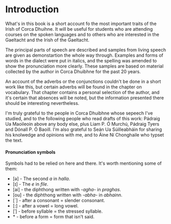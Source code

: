 # Introduction
What's in this book is a short account fo the most important traits of the Irish of Corca Dhuihne. It will be useful for students who are attending courses on the spoken languages and to others who are interested in the Gaeltacht and the Irish of the Gaeltacht.

The principal parts of speech are described and samples from living speech are given as demonstartion the whole way through. Examples and forms of words in the dialect were put in italics, and the spelling was amended to show the pronunciation more clearly. These samples are based on material collected by the author in Corca Dhuibhne for the past 20 years.

An account of the adverbs or the conjunctions couldn't be done in a short work like this, but certain adverbs will be found in the chapter on vocabulary. That chapter contains a personal selection of the author, and it's certain that absences will be noted, but the information presented  there should be interesting nevertheless.

I'm truly grateful to the people in Corca Dhuibhne whose sepeech I've studied, and to the following people who read drafts of this work: Pádraig Ua Maoileoin above any body else, plus Liam P. Ó Murchú, Pádraig Tyers and Dónall P. Ó Baoill. I'm also grateful to Seán Ua Súilleabháin for sharing his knolwedge and opinions with me, and to Áine Ní Chonghaile who typset the text.

#### Pronunciation symbols
Symbols had to be relied on here and there. It's worth mentioning some of them:
- \[ə] - The second *a* in *halla*.
- \[ɪ] - The *e* in *file*.
- \[ai] - the diphthong written with *-agha-* in *praghas*.
- \[ou] - the diphthong written with *-abha-* in *abhainn*.
- \[´] - after a consonant = slender consonant.
- \[:] - after a vowel = long vowel.
- \[ˈ] - before syllable = the stressed syllable.
- \* - before a form = form that isn't said.
